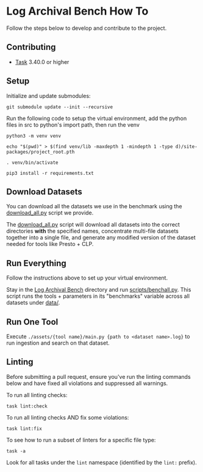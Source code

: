 # Log Archival Bench How To

Follow the steps below to develop and contribute to the project.

## Contributing

* [Task] 3.40.0 or higher

## Setup

Initialize and update submodules:

```shell
git submodule update --init --recursive
```

Run the following code to setup the virtual environment, add the python files in src to python's
import path, then run the venv

```
python3 -m venv venv

echo "$(pwd)" > $(find venv/lib -maxdepth 1 -mindepth 1 -type d)/site-packages/project_root.pth

. venv/bin/activate

pip3 install -r requirements.txt
```

## Download Datasets

You can download all the datasets we use in the benchmark using the [download\_all.py](/scripts/download_all.py) script we provide.

The [download\_all.py](/scripts/download_all.py) script will download all datasets into the correct directories **with** the specified names, concentrate multi-file datasets together into a single file, and generate any modified version of the dataset needed for tools like Presto \+ CLP.

## Run Everything

Follow the instructions above to set up your virtual environment.

Stay in the [Log Archival Bench](/) directory and run [scripts/benchall.py](/scripts/benchall.py). This script runs the tools \+ parameters in its "benchmarks" variable across all datasets under [data/](/data).

## Run One Tool

Execute `./assets/{tool name}/main.py {path to <dataset name>.log}` to run ingestion and search on that dataset.

## Linting

Before submitting a pull request, ensure you've run the linting commands below and have fixed all
violations and suppressed all warnings.

To run all linting checks:

```shell
task lint:check
```

To run all linting checks AND fix some violations:

```shell
task lint:fix
```

To see how to run a subset of linters for a specific file type:

```shell
task -a
```

Look for all tasks under the `lint` namespace (identified by the `lint:` prefix).

[Task]: https://taskfile.dev
